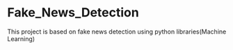 # Fake_News_Detection
This project is based on fake news detection using python libraries(Machine Learning)
